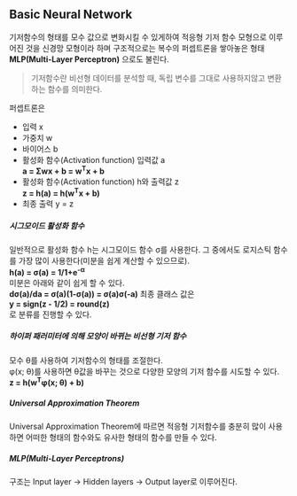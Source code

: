 ## Basic Neural Network

기저함수의 형태를 모수 값으로 변화시킬 수 있게하여 적응형 기저 함수 모형으로 이루어진 것을 신경망 모형이라 하며 구조적으로는 복수의 퍼셉트론을 쌓아놓은 형태 **MLP(Multi-Layer Perceptron)** 으로도 불린다.<br>

> 기저함수란 비선형 데이터를 분석할 때, 독립 변수를 그대로 사용하지않고 변환하는 함수를 의미한다.

퍼셉트론은
- 입력 x
- 가중치 w
- 바이어스 b
- 활성화 함수(Activation function) 입력값 a
  <br>
  **a = &Sigma;wx + b = w<sup>T</sup>x + b**
- 활성화 함수(Activation function) h와 출력값 z
  <br>
  **z = h(a) = h(w<sup>T</sup>x + b)**
- 최종 출력 y = z

##### 시그모이드 활성화 함수
일반적으로 활성화 함수 h는 시그모이드 함수 &sigma;를 사용한다. 그 중에서도 로지스틱 함수를 가장 많이 사용한다(미분을 쉽게 계산할 수 있으므로).<br>
**h(a) = &sigma;(a) = 1/1+e<sup>-&alpha;</sup>**
<br>
미분은 아래와 같이 쉽게 할 수 있다.<br>
**d&sigma;(a)/da = &sigma;(a)(1-&sigma;(a)) = &sigma;(a)&sigma;(-a)**
최종 클래스 값은
<br>
**y = sign(z - 1/2) = round(z)**
<br>
로 분류를 진행할 수 있다.

##### 하이퍼 패러미터에 의해 모양이 바뀌는 비선형 기저 함수
모수 &theta;를 사용하여 기저함수의 형태를 조절한다.
<br>
&phi;(x; &theta;)를 사용하면 &theta;값을 바꾸는 것으로 다양한 모양의 기저 함수를 시도할 수 있다.<br>
**z = h(w<sup>T</sup>&phi;(x; &theta;) + b)**

##### Universal Approximation Theorem
Universal Approximation Theorem에 따르면 적응형 기저함수를 충분히 많이 사용하면 어떠한 형태의 함수와도 유사한 형태의 함수를 만들 수 있다.

##### MLP(Multi-Layer Perceptrons)
구조는 Input layer -> Hidden layers -> Output layer로 이루어진다.
